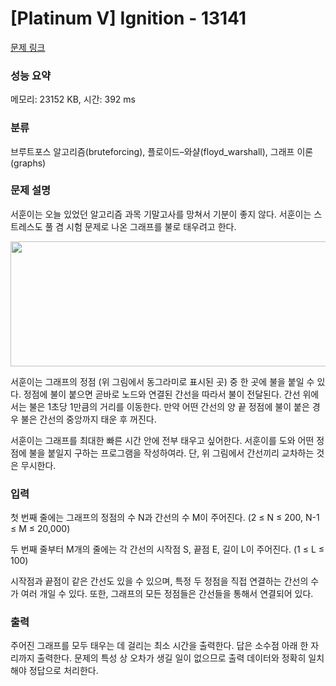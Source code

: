 # [Platinum V] Ignition - 13141 

[문제 링크](https://www.acmicpc.net/problem/13141) 

### 성능 요약

메모리: 23152 KB, 시간: 392 ms

### 분류

브루트포스 알고리즘(bruteforcing), 플로이드–와샬(floyd_warshall), 그래프 이론(graphs)

### 문제 설명

<p>서훈이는 오늘 있었던 알고리즘 과목 기말고사를 망쳐서 기분이 좋지 않다. 서훈이는 스트레스도 풀 겸 시험 문제로 나온 그래프를 불로 태우려고 한다.</p>

<p style="text-align:center"><img alt="" src="https://onlinejudgeimages.s3-ap-northeast-1.amazonaws.com/problem/13141/I_ignite.png" style="height:200px; width:524px"></p>

<p>서훈이는 그래프의 정점 (위 그림에서 동그라미로 표시된 곳) 중 한 곳에 불을 붙일 수 있다. 정점에 불이 붙으면 곧바로 노드와 연결된 간선을 따라서 불이 전달된다. 간선 위에서는 불은 1초당 1만큼의 거리를 이동한다. 만약 어떤 간선의 양 끝 정점에 불이 붙은 경우 불은 간선의 중앙까지 태운 후 꺼진다.</p>

<p>서훈이는 그래프를 최대한 빠른 시간 안에 전부 태우고 싶어한다. 서훈이를 도와 어떤 정점에 불을 붙일지 구하는 프로그램을 작성하여라. 단, 위 그림에서 간선끼리 교차하는 것은 무시한다.</p>

### 입력 

 <p>첫 번째 줄에는 그래프의 정점의 수 N과 간선의 수 M이 주어진다. (2 ≤ N ≤ 200, N-1 ≤ M ≤ 20,000)</p>

<p>두 번째 줄부터 M개의 줄에는 각 간선의 시작점 S, 끝점 E, 길이 L이 주어진다. (1 ≤ L ≤ 100)</p>

<p>시작점과 끝점이 같은 간선도 있을 수 있으며, 특정 두 정점을 직접 연결하는 간선의 수가 여러 개일 수 있다. 또한, 그래프의 모든 정점들은 간선들을 통해서 연결되어 있다.</p>

### 출력 

 <p>주어진 그래프를 모두 태우는 데 걸리는 최소 시간을 출력한다. 답은 소수점 아래 한 자리까지 출력한다. 문제의 특성 상 오차가 생길 일이 없으므로 출력 데이터와 정확히 일치해야 정답으로 처리한다.</p>

